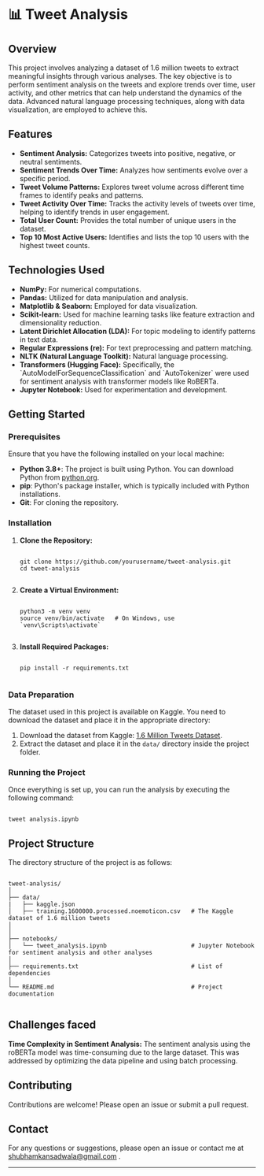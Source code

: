 # 📊 Tweet Analysis

## Overview
This project involves analyzing a dataset of 1.6 million tweets to extract meaningful insights through various analyses. The key objective is to perform sentiment analysis on the tweets and explore trends over time, user activity, and other metrics that can help understand the dynamics of the data. Advanced natural language processing techniques, along with data visualization, are employed to achieve this.

## Features

<ul>
  <li><strong>Sentiment Analysis:</strong> Categorizes tweets into positive, negative, or neutral sentiments.</li>
  
  <li><strong>Sentiment Trends Over Time:</strong> Analyzes how sentiments evolve over a specific period.</li>
  
  <li><strong>Tweet Volume Patterns:</strong> Explores tweet volume across different time frames to identify peaks and patterns.</li>
  
  <li><strong>Tweet Activity Over Time:</strong> Tracks the activity levels of tweets over time, helping to identify trends in user engagement.
</li>

  <li><strong>Total User Count:</strong> Provides the total number of unique users in the dataset.</li>
  
  <li><strong>Top 10 Most Active Users:</strong> Identifies and lists the top 10 users with the highest tweet counts.</li>
</ul>

## Technologies Used

<ul>
  
  <li><strong>NumPy:</strong> For numerical computations.</li>
  
  <li><strong>Pandas:</strong> Utilized for data manipulation and analysis.</li>
  
  <li><strong>Matplotlib & Seaborn:</strong> Employed for data visualization.</li>

  <li><strong>Scikit-learn:</strong> Used for machine learning tasks like feature extraction and dimensionality reduction.
</li>

  <li><strong>Latent Dirichlet Allocation (LDA):</strong> For topic modeling to identify patterns in text data.
  </li>

  <li><strong>Regular Expressions (re):</strong> For text preprocessing and pattern matching.</li>
  
  <li><strong>NLTK (Natural Language Toolkit):</strong> Natural language processing.</li>
  
  <li><strong>Transformers (Hugging Face):</strong> Specifically, the `AutoModelForSequenceClassification` and `AutoTokenizer` were used for sentiment analysis with transformer models like RoBERTa.</li>
  
  <li><strong>Jupyter Notebook:</strong> Used for experimentation and development.</li>
</ul>


## Getting Started

<!DOCTYPE html>
<html lang="en">
<head>
    <meta charset="UTF-8">
    <meta name="viewport" content="width=device-width, initial-scale=1.0">
</head>
<body>

<h3>Prerequisites</h3>
<p>Ensure that you have the following installed on your local machine:</p>
<ul>
    <li><strong>Python 3.8+</strong>: The project is built using Python. You can download Python from <a href="https://www.python.org/downloads/">python.org</a>.</li>
    <li><strong>pip</strong>: Python's package installer, which is typically included with Python installations.</li>
    <li><strong>Git</strong>: For cloning the repository.</li>
</ul>

<h3>Installation</h3>
<ol>
    <li><strong>Clone the Repository:</strong>
        <pre><code class="bash">
git clone https://github.com/yourusername/tweet-analysis.git
cd tweet-analysis
        </code></pre>
    </li>
    <li><strong>Create a Virtual Environment:</strong>
        <pre><code class="bash">
python3 -m venv venv
source venv/bin/activate   # On Windows, use `venv\Scripts\activate`
        </code></pre>
    </li>
    <li><strong>Install Required Packages:</strong>
        <pre><code class="bash">
pip install -r requirements.txt
        </code></pre>
    </li>
</ol>

<h3>Data Preparation</h3>
<p>The dataset used in this project is available on Kaggle. You need to download the dataset and place it in the appropriate directory:</p>
<ol>
    <li>Download the dataset from Kaggle: <a href="https://www.kaggle.com/datasets/kazanova/sentiment140" >1.6 Million Tweets Dataset</a>.
    </li>
    <li>Extract the dataset and place it in the <code>data/</code> directory inside the project folder.</li>
</ol>

<h3>Running the Project</h3>
<p>Once everything is set up, you can run the analysis by executing the following command:</p>
<pre><code class="bash">
tweet analysis.ipynb
</code></pre>


</body>
</html>


## Project Structure

<!DOCTYPE html>
<html lang="en">
<head>
    <meta charset="UTF-8">
    <meta name="viewport" content="width=device-width, initial-scale=1.0">
</head>
<body>

<p>The directory structure of the project is as follows:</p>

<pre><code class="bash">
tweet-analysis/
│
├── data/
|   ├── kaggle.json
│   ├── training.1600000.processed.noemoticon.csv   # The Kaggle dataset of 1.6 million tweets
│                                                   
│
├── notebooks/
│   └── tweet_analysis.ipynb                        # Jupyter Notebook for sentiment analysis and other analyses
│ 
├── requirements.txt                                # List of dependencies
│
└── README.md                                       # Project documentation

</code></pre>

</body>
</html>



## Challenges faced

<b>Time Complexity in Sentiment Analysis:</b> The sentiment analysis using the roBERTa model was time-consuming due to the large dataset. This was addressed by optimizing the data pipeline and using batch processing.

## Contributing
Contributions are welcome! Please open an issue or submit a pull request.


## Contact
For any questions or suggestions, please open an issue or contact me at <a href="mailto:shubhamkansadwala@gmail.com">shubhamkansadwala@gmail.com</a>
.
<hr></hr>
